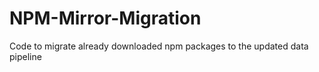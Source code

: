 # NPM-Mirror-Migration
Code to migrate already downloaded npm packages to the updated data pipeline
